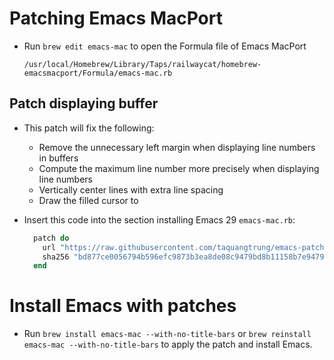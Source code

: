 # Patching Emacs MacPort

- Run `brew edit emacs-mac` to open the Formula file of Emacs MacPort

  ```
  /usr/local/Homebrew/Library/Taps/railwaycat/homebrew-emacsmacport/Formula/emacs-mac.rb
  ```

## Patch displaying buffer

- This patch will fix the following:
  + Remove the unnecessary left margin when displaying line numbers in buffers
  + Compute the maximum line number more precisely when displaying line numbers
  + Vertically center lines with extra line spacing
  + Draw the filled cursor to

- Insert this code into the section installing Emacs 29 `emacs-mac.rb`:

  ```rb
    patch do
      url "https://raw.githubusercontent.com/taquangtrung/emacs-patches/main/patches/emacs-29-display-prettier.diff"
      sha256 "bd877ce0056794b596efc9873b3ea8de08c9479bd8b11158b7e947965507f201"
    end
  ```

# Install Emacs with patches

- Run `brew install emacs-mac --with-no-title-bars` or `brew reinstall emacs-mac --with-no-title-bars` to apply the patch and install Emacs.
